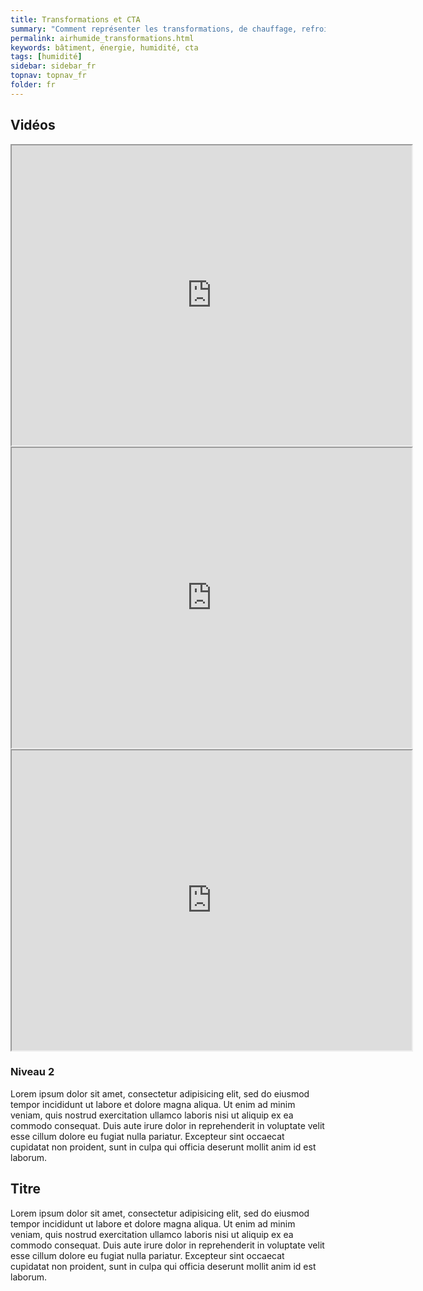 ```yaml
---
title: Transformations et CTA
summary: "Comment représenter les transformations, de chauffage, refroidissement et humidification sur le diagramme psychrométrique, et calculer leurs puissances"
permalink: airhumide_transformations.html
keywords: bâtiment, énergie, humidité, cta
tags: [humidité]
sidebar: sidebar_fr
topnav: topnav_fr
folder: fr
---
```


## Vidéos

<iframe src="https://player.vimeo.com/video/146772283?color=ff9933&portrait=0" width="640" height="480" frameborder="1" webkitallowfullscreen mozallowfullscreen allowfullscreen></iframe>

<iframe src="https://player.vimeo.com/video/146783749?color=ff9933&portrait=0" width="640" height="480" frameborder="1" webkitallowfullscreen mozallowfullscreen allowfullscreen></iframe>

<iframe src="https://player.vimeo.com/video/146910556?color=ff9933&portrait=0" width="640" height="480" frameborder="1" webkitallowfullscreen mozallowfullscreen allowfullscreen></iframe>

### Niveau 2

Lorem ipsum dolor sit amet, consectetur adipisicing elit, sed do eiusmod tempor incididunt ut labore et dolore magna aliqua. Ut enim ad minim veniam, quis nostrud exercitation ullamco laboris nisi ut aliquip ex ea commodo consequat. Duis aute irure dolor in reprehenderit in voluptate velit esse cillum dolore eu fugiat nulla pariatur. Excepteur sint occaecat cupidatat non proident, sunt in culpa qui officia deserunt mollit anim id est laborum.

## Titre

Lorem ipsum dolor sit amet, consectetur adipisicing elit, sed do eiusmod tempor incididunt ut labore et dolore magna aliqua. Ut enim ad minim veniam, quis nostrud exercitation ullamco laboris nisi ut aliquip ex ea commodo consequat. Duis aute irure dolor in reprehenderit in voluptate velit esse cillum dolore eu fugiat nulla pariatur. Excepteur sint occaecat cupidatat non proident, sunt in culpa qui officia deserunt mollit anim id est laborum.
